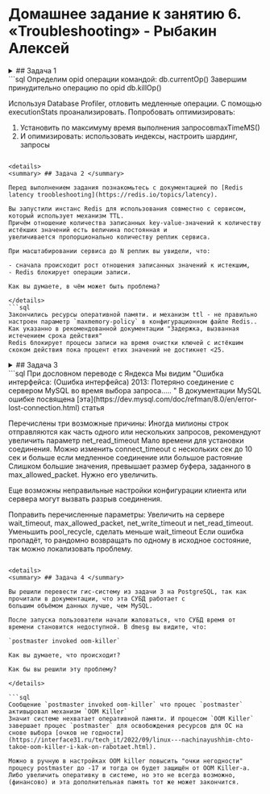 # Домашнее задание к занятию 6. «Troubleshooting» - Рыбакин Алексей

<details>
<summary> ## Задача 1 </summary>

Перед выполнением задания ознакомьтесь с документацией по [администрированию MongoDB](https://docs.mongodb.com/manual/administration/).

Пользователь (разработчик) написал в канал поддержки, что у него уже 3 минуты происходит CRUD-операция в MongoDB и её 
нужно прервать. 

Вы как инженер поддержки решили произвести эту операцию:

- напишите список операций, которые вы будете производить для остановки запроса пользователя;
- предложите вариант решения проблемы с долгими (зависающими) запросами в MongoDB.

</details>
```sql
Определим opid операции командой:  
       db.currentOp()
Завершим принудительно операцию по opid
       db.killOp()

Используя Database Profiler, отловить медленные операции. С помощью executionStats проанализировать.
Попробовать оптимизировать:

1. Установить по максимуму время выполнения запросовmaxTimeMS() 
2. И опимизировать: использовать индексы, настроить шардинг, запросы 
```

<details>
<summary> ## Задача 2 </summary>

Перед выполнением задания познакомьтесь с документацией по [Redis latency troobleshooting](https://redis.io/topics/latency).

Вы запустили инстанс Redis для использования совместно с сервисом, который использует механизм TTL. 
Причём отношение количества записанных key-value-значений к количеству истёкших значений есть величина постоянная и
увеличивается пропорционально количеству реплик сервиса. 

При масштабировании сервиса до N реплик вы увидели, что:

- сначала происходит рост отношения записанных значений к истекшим,
- Redis блокирует операции записи.

Как вы думаете, в чём может быть проблема?

</details>
```sql
Закончились ресурсы оперативной памяти. и механизм ttl - не правильно настроен параметр `maxmemory-policy` в конфигурационном файле Redis..
Как указанно в рекомендованной документации "Задержка, вызванная истечением срока действия" 
Redis блокирует процесы записи на время очистки ключей с истёкшим скоком действия пока процент етих значений не достикнет <25. 
```

<details>
<summary> ## Задача 3 </summary>

Вы подняли базу данных MySQL для использования в гис-системе. При росте количества записей в таблицах базы
пользователи начали жаловаться на ошибки вида:
```python
InterfaceError: (InterfaceError) 2013: Lost connection to MySQL server during query u'SELECT..... '
```

Как вы думаете, почему это начало происходить и как локализовать проблему?

Какие пути решения этой проблемы вы можете предложить?

</details>
```sql
При дословном переводе с Яндекса Мы видим "Ошибка интерфейса: (Ошибка интерфейса) 2013: Потеряно соединение с сервером MySQL во время выбора запроса..... "
В документации MySQL ошибке посвящена  [эта](https://dev.mysql.com/doc/refman/8.0/en/error-lost-connection.html) статья

Перечислены три возможные причины:
Иногда милионы строк отправляются как часть одного или нескольких запросов, рекомендуют увеличить параметр net_read_timeout
Мало времени для установки соединения. Можно изменить connect_timeout с нескольких сек до 10 сек и больше если медленное соединение или большое растояние
Слишком большие значения, превышает размер буфера, заданного в max_allowed_packet. Нужно его увеличить.

Еще возможны неправильные настройки конфигурации клиента или сервера могут вызвать разрыв соединения. 

Поправить перечисленные параметры:
Увеличить на сервере wait_timeout, max_allowed_packet, net_write_timeout и net_read_timeout. 
Уменьшить pool_recycle, сделать меньше wait_timeout
Если ошибка пропадёт, то рандомно возвращать по одному в исходное состояние, так можно локализовать проблему.
```

<details>
<summary> ## Задача 4 </summary>

Вы решили перевести гис-систему из задачи 3 на PostgreSQL, так как прочитали в документации, что эта СУБД работает с 
большим объёмом данных лучше, чем MySQL.

После запуска пользователи начали жаловаться, что СУБД время от времени становится недоступной. В dmesg вы видите, что:

`postmaster invoked oom-killer`

Как вы думаете, что происходит?

Как бы вы решили эту проблему?

</details>

```sql
Сообщение `postmaster invoked oom-killer` что процес `postmaster` активыровал механизм `OOM Killer`
Значит системе нехватает оперативной памяти. И процесом `OOM Killer` завершает процес `postmaster` для освобождения ресурсов для ОС на снове выбора [очков не годности](https://interface31.ru/tech_it/2022/09/linux---nachinayushhim-chto-takoe-oom-killer-i-kak-on-rabotaet.html). 

Можно в ручную в настройках OOM killer повысить "очки негодности" процесу postmaster до -17 и тогда он будет защищён от OOM Killer-a. 
Либо увеличить оперативку в системе, но это не всегда возможно, (финансово) и эта дополнительная память тот же может закончится.
```
